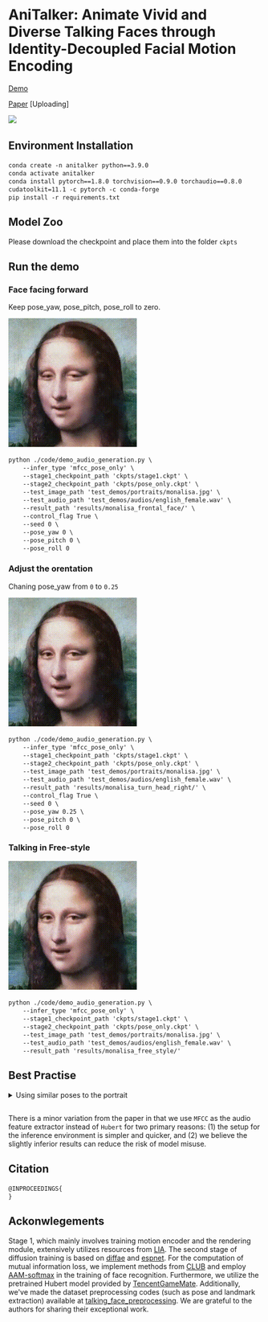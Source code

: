 
# AniTalker: Animate Vivid and Diverse Talking Faces through Identity-Decoupled Facial Motion Encoding

[Demo](https://x-lance.github.io/AniTalker/) 

[Paper]() [Uploading]

![](docs/img/generated_result.png)


## Environment Installation

```shell
conda create -n anitalker python==3.9.0
conda activate anitalker
conda install pytorch==1.8.0 torchvision==0.9.0 torchaudio==0.8.0 cudatoolkit=11.1 -c pytorch -c conda-forge
pip install -r requirements.txt
```

## Model Zoo

Please download the checkpoint and place them into the folder ```ckpts```

## Run the demo

### Face facing forward

Keep pose_yaw, pose_pitch, pose_roll to zero.

![monalisa_facing_forward](assets/monalisa_facing_forward.gif)

```
python ./code/demo_audio_generation.py \
    --infer_type 'mfcc_pose_only' \
    --stage1_checkpoint_path 'ckpts/stage1.ckpt' \
    --stage2_checkpoint_path 'ckpts/pose_only.ckpt' \
    --test_image_path 'test_demos/portraits/monalisa.jpg' \
    --test_audio_path 'test_demos/audios/english_female.wav' \
    --result_path 'results/monalisa_frontal_face/' \
    --control_flag True \
    --seed 0 \
    --pose_yaw 0 \
    --pose_pitch 0 \
    --pose_roll 0 
```


### Adjust the orentation 

Chaning pose_yaw from `0` to `0.25`

![monalisa_turn_head_right](assets/monalisa_turn_head_right.gif)

```
python ./code/demo_audio_generation.py \
    --infer_type 'mfcc_pose_only' \
    --stage1_checkpoint_path 'ckpts/stage1.ckpt' \
    --stage2_checkpoint_path 'ckpts/pose_only.ckpt' \
    --test_image_path 'test_demos/portraits/monalisa.jpg' \
    --test_audio_path 'test_demos/audios/english_female.wav' \
    --result_path 'results/monalisa_turn_head_right/' \
    --control_flag True \
    --seed 0 \
    --pose_yaw 0.25 \
    --pose_pitch 0 \
    --pose_roll 0 
```


### Talking in Free-style

![monalisa_free_style](assets/monalisa_free_style.gif)


```
python ./code/demo_audio_generation.py \
    --infer_type 'mfcc_pose_only' \
    --stage1_checkpoint_path 'ckpts/stage1.ckpt' \
    --stage2_checkpoint_path 'ckpts/pose_only.ckpt' \
    --test_image_path 'test_demos/portraits/monalisa.jpg' \
    --test_audio_path 'test_demos/audios/english_female.wav' \
    --result_path 'results/monalisa_free_style/'
```


## Best Practise

<details><summary>Using similar poses to the portrait</summary>For example, if the face starts by rotating to the left (viewed from the portrait face angle), it is better to use a value for yaw between -1 and 0 (-90 to 0 degrees) because when the difference in angle from the portrait is large, the face can appear distorted. To automatically extract the angles of a portrait face, you can refer to this repo (https://github.com/liutaocode/talking_face_preprocessing), where we have used the same extraction algorithm.</details>


## 

There is a minor variation from the paper in that we use `MFCC` as the audio feature extractor instead of `Hubert` for two primary reasons: (1) the setup for the inference environment is simpler and quicker, and (2) we believe the slightly inferior results can reduce the risk of model misuse.



## Citation

```
@INPROCEEDINGS{
}
```

## Ackonwlegements

Stage 1, which mainly involves training motion encoder and the rendering module, extensively utilizes resources from [LIA](https://github.com/wyhsirius/LIA). The second stage of diffusion training is based on [diffae](https://github.com/phizaz/diffae) and [espnet](https://espnet.github.io/espnet/_modules/espnet2/asr/encoder/conformer_encoder.html). For the computation of mutual information loss, we implement methods from [CLUB](https://github.com/Linear95/CLUB) and employ [AAM-softmax](https://github.com/TaoRuijie/ECAPA-TDNN) in the training of face recognition. Furthermore, we utilize the pretrained Hubert model provided by [TencentGameMate](https://github.com/TencentGameMate/chinese_speech_pretrain). Additionally, we've made the dataset preprocessing codes (such as pose and landmark extraction) available at [talking_face_preprocessing](https://github.com/liutaocode/talking_face_preprocessing). We are grateful to the authors for sharing their exceptional work.
